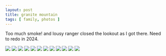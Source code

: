 ```yaml
---
layout: post
title: granite mountain
tags: [ family, photos ]
---
```

Too much smoke! and lousy ranger closed the lookout as I got there. Need to redo in 2024.

<script src="https://ajax.googleapis.com/ajax/libs/jquery/1.11.1/jquery.min.js" ></script>
<link href="https://cdnjs.cloudflare.com/ajax/libs/fotorama/4.6.4/fotorama.min.css" rel="stylesheet">
<script src="https://cdnjs.cloudflare.com/ajax/libs/fotorama/4.6.4/fotorama.min.js" ></script>

<div class="fotorama"  data-allowfullscreen="true" data-width="800" data-height="600">
    <!--https://photos.app.goo.gl/qevKFcB6ZF5zupDV8-->
    <img src="https://images.northbriton.net/AP1GczPr-2JqyFHR9NtX8ZpAiYDc3pYxGx6xgvUDPLmWzX9HRnUn1Q0yYn4WRFeUfGpHPcSzCFamg_kzLWlAKDKqVSaa-AUCDdODto2dDHhlxnL3fZJPAQEx">
    <img src="https://images.northbriton.net/AP1GczMs7sAZrcXRiy6RayMTZeggBZsupewt30s_PRNEsdv1z6z7XITIrkWIimFJh67PsHYudGTpAxxm4DvIrQD7cB5hFDuai9mGhEMd6U8g-4Hak7K8v8l5">
    <img src="https://images.northbriton.net/AP1GczNGSr3qYmgXXWqO-0eEhrGp-wzg5zZ3-cw7ZcXs6_enFjXoQrlD_99mUf1aNvNAMC9XFV3qw_m0_xWw_f4y9HH13C8Qv0h1lubuUwKyZ_uy7ops5UM1">
    <img src="https://images.northbriton.net/AP1GczPnV83CaAd5-gJl0_HLu8U9464bPIQm_dEErx8qTzYY_VeEvyWgOu-BgYp-RiHNe9LZQMrzAXLmYz5VJnJRAjBW0go1NHi2-dVs6d8NQlsOURfa_uaz">
    <img src="https://images.northbriton.net/AP1GczPBaTdVY6B1zJ8k1hX4mz3ciGZywgqMJVDAKmL9qwhSb4eUyO2rBADuNr_F7U8NT_jClUk3TYxE9O7xlO5pbXuXP36efog04BzioBHYarTDryiBRzoY">
    <img src="https://images.northbriton.net/AP1GczMH4q_9EKpKXJVIbz2rnCOHRvt4Qb7oCclegJALe86lwNZpAmrtyftCpSIhBi5M-aEMjkPlNJ-DU0_wAwBCgw6e-6aE4QneB1b0eBdFQIwlzWz8yW-2">
    <img src="https://images.northbriton.net/AP1GczOU6NC3bjAMNdhNzqo1u0uxl1NXBALDqo4ZObYkMQA3RchIiPDI-htIZlTYaMiU9ij-RhdPneLBrthhAy_RnROrkq5HfDnBMTNS7FHWV4AuP2uiqR2x">
    <img src="https://images.northbriton.net/AP1GczNZ4s4FvgT2K45vUY1Ctyv17CLnIm5uxAa7_gbv2K878mBvyR4rersavLIvUOtrUO0XQ2uaeoeKkG1_tQ9eGichChMi8dp5uxlld65Cmviz3fKIe6SA">
    <img src="https://images.northbriton.net/AP1GczNkmmxi9KbhVtVSR6nZtF_s5QFV0G7k05vzjC9-UP7TrBqaPdZMFHzqFbPyyoafB7x3hxU6n2AMpsdl5-LrVBGIdjXb1UG819GzRcwKa0KDRSJ9OCxd">
    <img src="https://images.northbriton.net/AP1GczOMeLeUbeHuQLm7a55sMNhVr6PCnQi4oppbLkzdELXHnmWRfQ0-JgVXl4PZYaEE45ofcITgPZMyEbk8tTD_1lHJMHKVSWR3-JFIg2vTypD3dOwZ5AwU">
    <img src="https://images.northbriton.net/AP1GczOaLywVDwX4r3cv7hq3O78Jt0VWMS1AMFbZEdW2woGeey2JFd_QgEmjI6t67IUMhAuke_V4yu-np76JPK41BeO3tJLQ4g0L3X0yO6go5jWBPW4yj299">
    <img src="https://images.northbriton.net/AP1GczM7oN4_Wgv5OttgWqqYYAVg97kZyPLerNSw2IH9zSR8sl-JKVYv_EgE2MNQSKIzBBv03S4f0CKurw7hP9HrRtb8rSwfzyUkQstVUZV6fn3TKJ2zS2Pq">
</div>
